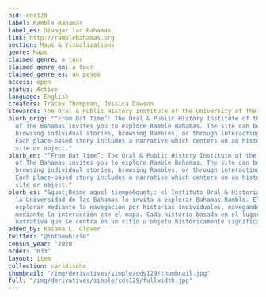 ```yaml
---
pid: cds129
label: Ramble Bahamas
label_es: Divagar las Bahamas
link: http://ramblebahamas.org
section: Maps & Visualizations
genre: Maps
claimed_genre: a tour
claimed_genre_en: a tour
claimed_genre_es: un paseo
access: open
status: Active
language: English
creators: Tracey Thompson, Jessica Dawson
stewards: The Oral & Public History Institute of the University of The Bahamas
blurb_orig: "“From Dat Time”: The Oral & Public History Institute of the University
  of The Bahamas invites you to explore Ramble Bahamas. The site can be explored by
  browsing individual stories, browsing Rambles, or through interacting with the map.
  Each place-based story includes a narrative which centers on an historically significant
  site or object."
blurb_en: "“From Dat Time”: The Oral & Public History Institute of the University
  of The Bahamas invites you to explore Ramble Bahamas. The site can be explored by
  browsing individual stories, browsing Rambles, or through interacting with the map.
  Each place-based story includes a narrative which centers on an historically significant
  site or object."
blurb_es: "&quot;Desde aquel tiempo&quot;: el Instituto Oral & Historia Pública de
  la Universidad de las Bahamas lo invita a explorar Bahamas Ramble. El sitio se puede
  explorar mediante la navegación por historias individuales, navegando divisas o
  mediante la interacción con el mapa. Cada historia basada en el lugar incluye una
  narrativa que se centra en un sitio u objeto históricamente significativo."
added_by: Kaiama L. Glover
twitter: "@inthewhirld"
census_year: '2020'
order: '033'
layout: item
collection: caridischo
thumbnail: "/img/derivatives/simple/cds129/thumbnail.jpg"
full: "/img/derivatives/simple/cds129/fullwidth.jpg"
---
```

